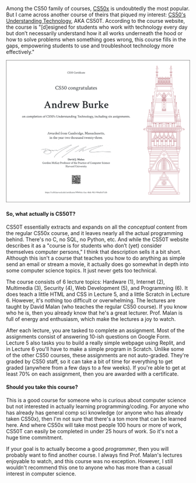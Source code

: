 Among the CS50 family of courses, [CS50x](https://cs50.harvard.edu/x/2023/) is undoubtedly the most popular. But I came across another course of theirs that piqued my interest: [CS50's Understanding Technology](https://cs50.harvard.edu/technology/2017/), AKA CS50T. According to the course website, the course is "[d]esigned for students who work with technology every day but don’t necessarily understand how it all works underneath the hood or how to solve problems when something goes wrong, this course fills in the gaps, empowering students to use and troubleshoot technology more effectively."

![CS50T Certificate](.\CERTS_IMG\CS50T-Certificate.png)

#### So, what actually is CS50T?

CS50T essentially extracts and expands on all the *conceptual* content from the regular CS50x course, and it leaves nearly all the actual programming behind. There's no C, no SQL, no Python, etc. And while the CS50T website describes it as a "course is for students who don’t (yet) consider themselves computer persons," I think that description sells it a bit short. Although this isn't a course that teaches you how to do anything as simple send an email or stream a movie, it actually does go somewhat in depth into some computer science topics. It just never gets too technical.

The course consists of 6 lecture topics: Hardware (1), Internet (2), Multimedia (3), Security (4), Web Development (5),  and Programming (6). It does teach a little HTML and CSS in Lecture 5, and a little Scratch in Lecture 6. However, it's nothing too difficult or overwhelming. The lectures are taught by David Malan (who teaches the regular CS50 course). If you know who he is, then you already know that he's a great lecturer. Prof. Malan is full of energy and enthusiasm, which make the lectures a joy to watch.

After each lecture, you are tasked to complete an assignment. Most of the assignments consist of answering 10-ish questions on Google Form. Lecture 5 also tasks you to build a really simple webpage using Replit, and in Lecture 6 you'll have to make a simple program in Scratch. Unlike some of the other CS50 courses, these assignments are not auto-graded. They're graded by CS50 staff, so it can take a bit of time for everything to get graded (anywhere from a few days to a few weeks). If you're able to get at least 70% on each assignment, then you are awarded with a certificate.

#### Should you take this course?

This is a good course for someone who is curious about computer science but not interested in actually learning programming/coding. For anyone who has already has general comp sci knowledge (or anyone who has already taken CS50x), then I'm not sure that there's a ton more that can be learned here. And where CS50x will take most people 100 hours or more of work, CS50T can easily be completed in under 25 hours of work. So it's not a huge time commitment.

If your goal is to actually become a good *programmer*, then you will probably want to find another course. I always find Prof. Malan's lectures enjoyable to watch, and this course was no exception. However, I still wouldn't recommend this one to anyone who has more than a casual interest in computer science.
